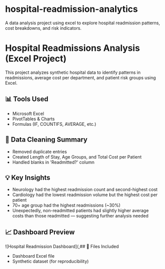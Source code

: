# hospital-readmission-analytics
A data analysis project using excel to explore hospital readmission patterns, cost breakdowns, and risk indicators.
# Hospital Readmissions Analysis (Excel Project)

This project analyzes synthetic hospital data to identify patterns in readmissions, average cost per department, and patient risk groups using Excel.

## 📊 Tools Used
- Microsoft Excel
- PivotTables & Charts
- Formulas (IF, COUNTIFS, AVERAGE, etc.)

## 🧼 Data Cleaning Summary
- Removed duplicate entries
- Created Length of Stay, Age Groups, and Total Cost per Patient
- Handled blanks in 'Readmitted?' column

## 💡 Key Insights
- Neurology had the highest readmission count and second-highest cost
- Cardiology had the lowest readmission volume but the highest cost per patient
- 70+ age group had the highest readmissions (~30%)
- Unexpectedly, non-readmitted patients had slightly higher average costs than those readmitted — suggesting further analysis needed

## 📈 Dashboard Preview
![Hospital Readmission Dashboard]([
](https://github.com/OmarKanu96/hospital-readmission-analytics/commit/a4dcc621deb8753227e7b37fd03a0dbb4a85f8f1#diff-66244d160e601ba14e32d6223c3b8606be4cdca22972d2cc122c15323f63320d)## 📁 Files Included
- Dashboard Excel file
- Synthetic dataset (for reproducibility)
